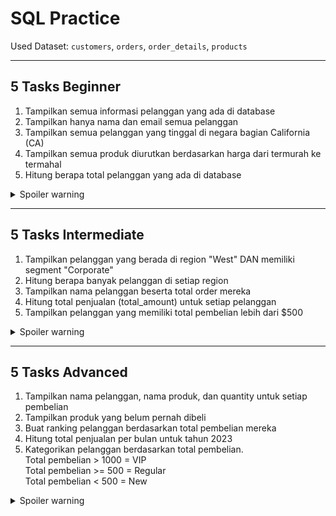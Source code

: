 # SQL Practice

Used Dataset: `customers`, `orders`, `order_details`, `products`

---
## 5 Tasks Beginner
1. Tampilkan semua informasi pelanggan yang ada di database
2. Tampilkan hanya nama dan email semua pelanggan
3. Tampilkan semua pelanggan yang tinggal di negara bagian California (CA)
4. Tampilkan semua produk diurutkan berdasarkan harga dari termurah ke termahal
5. Hitung berapa total pelanggan yang ada di database
<details>
  <summary>Spoiler warning</summary>

  1. Menampilkan Semua Data
      ```sql
      SELECT * FROM customers;
      ```
  2. Tampilkan hanya nama dan email semua pelanggan
      ```sql
      SELECT customer_name, email FROM customers;
      ```
  3. Tampilkan semua pelanggan yang tinggal di negara bagian California (CA)
      ```sql
      SELECT * FROM customers WHERE state = 'CA';
      ```
  4. Tampilkan semua produk diurutkan berdasarkan harga dari termurah ke termahal
      ```sql
      SELECT * FROM products ORDER BY price ASC;
      ```
  5. Hitung berapa total pelanggan yang ada di database
      ```sql
      SELECT COUNT(*) FROM customers;
      ```
  
</details>

---
## 5 Tasks Intermediate
1. Tampilkan pelanggan yang berada di region "West" DAN memiliki segment "Corporate"
2. Hitung berapa banyak pelanggan di setiap region
3. Tampilkan nama pelanggan beserta total order mereka
4. Hitung total penjualan (total_amount) untuk setiap pelanggan
5. Tampilkan pelanggan yang memiliki total pembelian lebih dari $500
<details>
  <summary>Spoiler warning</summary>

  1. Tampilkan pelanggan yang berada di region "West" DAN memiliki segment "Corporate"
      ```sql
      SELECT * FROM customers WHERE region = 'West' AND segment = 'Corporate';
      ```
  2. Hitung berapa banyak pelanggan di setiap region
      ```sql
      SELECT region, COUNT(*) as total_customers FROM customers GROUP BY region;
      ```
  3. Tampilkan nama pelanggan beserta total order mereka
      ```sql
      SELECT c.customer_name, COUNT(o.order_id) as total_orders
      FROM customers c
      INNER JOIN orders o ON c.customer_id = o.customer_id
      GROUP BY c.customer_id, c.customer_name
      ORDER BY total_orders DESC;
      ```
  4. Hitung total pembelian (amount) untuk setiap pelanggan
      ```sql
      SELECT c.customer_name, SUM(o.amount) as total_pembelian
      FROM customers c
      INNER JOIN orders o ON c.customer_id = o.customer_id
      GROUP BY c.customer_id, c.customer_name
      ORDER BY total_pembelian DESC;
      ```
  5. Tampilkan pelanggan yang memiliki total pembelian lebih dari $500
      ```sql
      SELECT c.customer_name, SUM(o.amount) as total_pembelian
      FROM customers c
      INNER JOIN orders o ON c.customer_id = o.customer_id
      GROUP BY c.customer_id, c.customer_name
      HAVING SUM(o.amount) > 500
      ORDER BY total_pembelian DESC;
      ```
  
</details>

---
## 5 Tasks Advanced
1. Tampilkan nama pelanggan, nama produk, dan quantity untuk setiap pembelian
2. Tampilkan produk yang belum pernah dibeli
3. Buat ranking pelanggan berdasarkan total pembelian mereka
4. Hitung total penjualan per bulan untuk tahun 2023
5. Kategorikan pelanggan berdasarkan total pembelian.  
   Total pembelian > 1000 = VIP  
   Total pembelian >= 500 = Regular  
   Total pembelian < 500 = New
<details>
  <summary>Spoiler warning</summary>

  1. Tampilkan nama pelanggan, nama produk, dan quantity untuk setiap pembelian
      ```sql
      SELECT c.customer_name, 
       p.product_name, 
       od.quantity,
       od.unit_price,
       (od.quantity * od.unit_price) as line_total
      FROM customers c
      INNER JOIN orders o ON c.customer_id = o.customer_id
      INNER JOIN order_details od ON o.order_id = od.order_id  
      INNER JOIN products p ON od.product_id = p.product_id
      ORDER BY c.customer_name, o.order_date;
      ```
  2. Tampilkan produk yang belum pernah dibeli
      ```sql
      SELECT product_name
      FROM products
      WHERE product_id NOT IN (
        SELECT DISTINCT product_id FROM order_details
      );
      ```
  3. Buat ranking pelanggan berdasarkan total pembelian mereka
      ```sql
      SELECT c.customer_name,
       SUM(o.amount) as total_pembelian,
       RANK() OVER (ORDER BY SUM(o.amount) DESC) as ranking
      FROM customers c
      INNER JOIN orders o ON c.customer_id = o.customer_id
      GROUP BY c.customer_id, c.customer_name
      ORDER BY ranking;
      ```
  4. Hitung total penjualan per bulan untuk tahun 2023
      ```sql
      SELECT 
        strftime('%m', order_date) as bulan,
        COUNT(*) as jumlah_order,
        SUM(amount) as total_penjualan
      FROM orders 
      WHERE strftime('%Y', order_date) = '2023'
      GROUP BY strftime('%m', order_date), strftime('%M', order_date)
      ORDER BY bulan;
      ```
  5. Kategorikan pelanggan berdasarkan total pembelian  
     Total pembelian > 1000 = VIP  
     Total pembelian >= 500 = Regular  
     Total pembelian < 500 = New
      ```sql
      SELECT c.customer_name,
        SUM(o.amount) as total_pembelian,
        CASE 
            WHEN SUM(o.amount) > 1000 THEN 'VIP'
            WHEN SUM(o.amount) >= 500 THEN 'Regular'  
            ELSE 'New'
        END as kategori_pelanggan
      FROM customers c
      INNER JOIN orders o ON c.customer_id = o.customer_id
      GROUP BY c.customer_id, c.customer_name
      ORDER BY total_pembelian DESC;
      ```
  
</details>